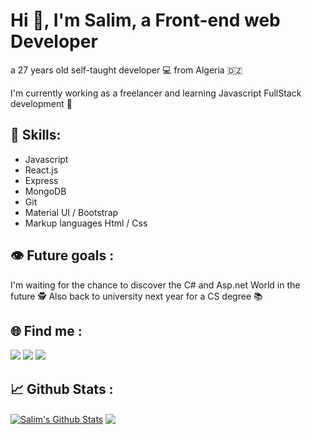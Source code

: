 # Hi 👋, I'm Salim, a Front-end web Developer

a 27 years old self-taught developer 💻   from Algeria 🇩🇿 

I'm currently working as a freelancer and learning Javascript FullStack development 🚀 

## 💼 Skills: 
* Javascript     
* React.js    
* Express    
* MongoDB     
* Git 
* Material UI / Bootstrap
* Markup languages Html / Css

## 👁 Future goals :

I'm waiting for the chance to discover the C# and Asp.net World in the future 🕵
Also back to university next year for a CS degree 📚

## 🌐 Find me :

<a href="https://www.linkedin.com/in/salim-driai-b850091b3/" target="_blank"><img src="https://img.icons8.com/cute-clipart/64/000000/linkedin.png"/></a>
<a href="https://www.instagram.com/code_warrior47/" target="_blank"><img src="https://img.icons8.com/cute-clipart/64/000000/instagram-new.png"/></a>
<a href="https://twitter.com/DriaiSalim" target="_blank"><img src="https://img.icons8.com/cute-clipart/64/000000/twitter.png"/></a>

## 📈 Github Stats :
<a href="https://github.com/iskandar47">
<img align="center" alt="Salim's Github Stats" src="https://github-readme-stats.codestackr.vercel.app/api?username=iskandar47&show_icons=true&hide_border=true&count_private=true&include_all_commits=true&theme=radical" /></a>

<a href="https://github.com/iskandar47">
  <img align="center" src="https://github-readme-stats.anuraghazra1.vercel.app/api/top-langs/?username=iskandar47&layout=compact&theme=radical" />
</a>
